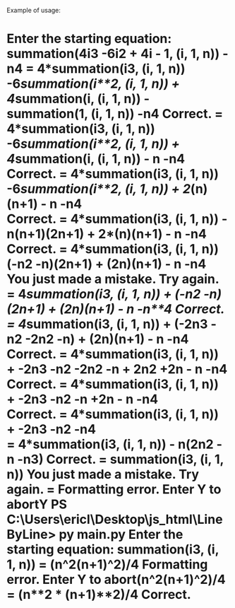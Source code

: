 Example of usage:

Enter the starting equation: 
summation(4i**3 -6i**2 + 4i - 1, (i, 1, n)) -n**4 
=      4*summation(i**3, (i, 1, n)) -6*summation(i**2, (i, 1, n)) + 4*summation(i, (i, 1, n)) - summation(1, (i, 1, n)) -n**4
Correct.
=      4*summation(i**3, (i, 1, n)) -6*summation(i**2, (i, 1, n)) + 4*summation(i, (i, 1, n)) - n -n**4                       
Correct.
=      4*summation(i**3, (i, 1, n)) -6*summation(i**2, (i, 1, n)) + 2*(n)(n+1) - n -n**4                
Correct.
=      4*summation(i**3, (i, 1, n)) -n(n+1)(2n+1) + 2*(n)(n+1) - n -n**4                       
Correct.
=      4*summation(i**3, (i, 1, n)) (-n**2 -n)(2n+1) + (2n)(n+1) - n -n**4  
You just made a mistake. Try again.
=      4*summation(i**3, (i, 1, n)) + (-n**2 -n)(2n+1) + (2n)(n+1) - n -n**4
Correct.
=      4*summation(i**3, (i, 1, n)) + (-2n**3 -n**2 -2n**2 -n) + (2n)(n+1) - n -n**4
Correct.
=      4*summation(i**3, (i, 1, n)) + -2n**3 -n**2 -2n**2 -n + 2n**2 +2n - n -n**4          
Correct.
=      4*summation(i**3, (i, 1, n)) + -2n**3 -n**2 -n +2n - n -n**4                
Correct.
=      4*summation(i**3, (i, 1, n)) + -2n**3 -n**2 -n**4            
=      4*summation(i**3, (i, 1, n))  - n(2n**2 -n -n**3)
Correct.
=      summation(i**3, (i, 1, n))
You just made a mistake. Try again.
=      Formatting error.
Enter Y to abortY
PS C:\Users\ericl\Desktop\js_html\LineByLine> py main.py
Enter the starting equation:
summation(i**3, (i, 1, n))
=      (n^2(n+1)^2)/4
Formatting error.
Enter Y to abort(n^2(n+1)^2)/4
=      (n**2 * (n+1)**2)/4
Correct.
=